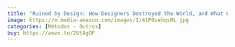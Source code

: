 ```yaml
---
title: "Ruined by Design: How Designers Destroyed the World, and What We Can Do to Fix It"
image: https://m.media-amazon.com/images/I/41P0vehqsRL.jpg
categories: [Métodos - Outros]
buy: https://amzn.to/2UtAgOF
---
```

